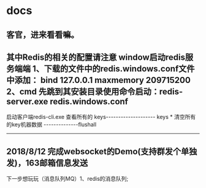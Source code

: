 # docs
客官，进来看看嘛。
--------------------------------------------------------------------------------
其中Redis的相关的配置请注意
window启动redis服务端端 
1、下载的文件中的redis.windows.conf文件中添加：
bind 127.0.0.1
maxmemory 209715200
2、cmd 先跳到其安装目录使用命令启动：redis-server.exe redis.windows.conf
--------------------------------------------------------------------------------
启动客户端redis-cli.exe
查看所有的 keys-------------------- keys *
清空所有的key机器数据 --------------flushall

--------------------------------------------------------------------------------
2018/8/12 完成websocket的Demo(支持群发个单独发)，163邮箱信息发送
--------------------------------------------------------------------------------
下一步想玩玩（消息队列MQ）1、redis的消息队列;